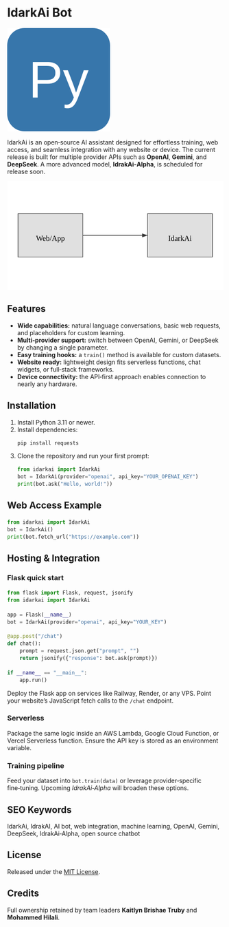 # IdarkAi Bot

![Python Icon](assets/python-logo.svg)

IdarkAi is an open‑source AI assistant designed for effortless training, web access, and seamless integration with any website or device. The current release is built for multiple provider APIs such as **OpenAI**, **Gemini**, and **DeepSeek**. A more advanced model, **IdrakAi‑Alpha**, is scheduled for release soon.

![Architecture diagram](assets/architecture.svg)

## Features

- **Wide capabilities:** natural language conversations, basic web requests, and placeholders for custom learning.
- **Multi‑provider support:** switch between OpenAI, Gemini, or DeepSeek by changing a single parameter.
- **Easy training hooks:** a `train()` method is available for custom datasets.
- **Website ready:** lightweight design fits serverless functions, chat widgets, or full‑stack frameworks.
- **Device connectivity:** the API‑first approach enables connection to nearly any hardware.

## Installation

1. Install Python 3.11 or newer.
2. Install dependencies:
   ```bash
   pip install requests
   ```
3. Clone the repository and run your first prompt:
   ```python
   from idarkai import IdarkAi
   bot = IdarkAi(provider="openai", api_key="YOUR_OPENAI_KEY")
   print(bot.ask("Hello, world!"))
   ```

## Web Access Example
```python
from idarkai import IdarkAi
bot = IdarkAi()
print(bot.fetch_url("https://example.com"))
```

## Hosting & Integration

### Flask quick start
```python
from flask import Flask, request, jsonify
from idarkai import IdarkAi

app = Flask(__name__)
bot = IdarkAi(provider="openai", api_key="YOUR_KEY")

@app.post("/chat")
def chat():
    prompt = request.json.get("prompt", "")
    return jsonify({"response": bot.ask(prompt)})

if __name__ == "__main__":
    app.run()
```
Deploy the Flask app on services like Railway, Render, or any VPS. Point your website’s JavaScript fetch calls to the `/chat` endpoint.

### Serverless
Package the same logic inside an AWS Lambda, Google Cloud Function, or Vercel Serverless function. Ensure the API key is stored as an environment variable.

### Training pipeline
Feed your dataset into `bot.train(data)` or leverage provider‑specific fine‑tuning. Upcoming *IdrakAi‑Alpha* will broaden these options.

## SEO Keywords
IdarkAi, IdrakAI, AI bot, web integration, machine learning, OpenAI, Gemini, DeepSeek, IdrakAi‑Alpha, open source chatbot

## License
Released under the [MIT License](LICENSE).

## Credits
Full ownership retained by team leaders **Kaitlyn Brishae Truby** and **Mohammed Hilali**.
